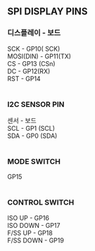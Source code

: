 ## SPI DISPLAY PINS

### 디스플레이 - 보드 <br />
SCK - GP10( SCK) <br />
MOSI(DIN) - GP11(TX) <br />
CS - GP13 (CSn) <br />
DC - GP12(RX) <br />
RST - GP14 <br />
 <br />

### I2C SENSOR PIN <br />

센서 - 보드 <br />
SCL - GP1 (SCL) <br />
SDA - GP0 (SDA) <br />
 <br />
### MODE SWITCH <br />
GP15 <br />
 <br />
 
### CONTROL SWITCH <br />
ISO UP - GP16  <br />
ISO DOWN - GP17  <br />
F/SS UP - GP18 <br />
F/SS DOWN - GP19 <br />
